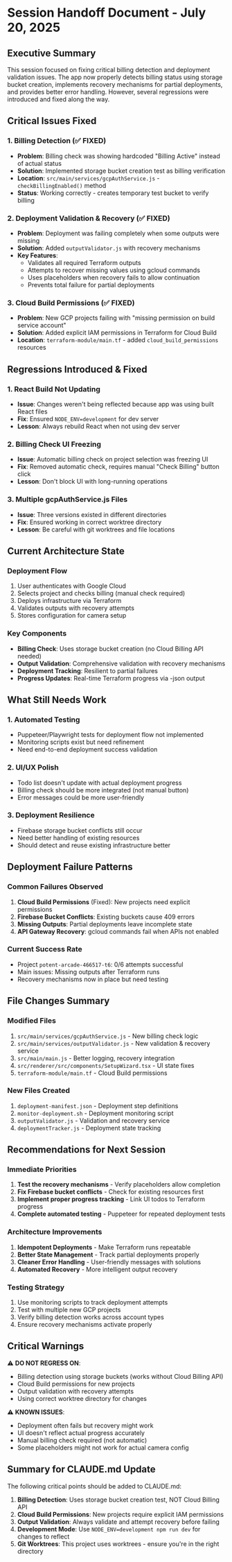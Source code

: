 # Session Handoff Document - July 20, 2025

## Executive Summary
This session focused on fixing critical billing detection and deployment validation issues. The app now properly detects billing status using storage bucket creation, implements recovery mechanisms for partial deployments, and provides better error handling. However, several regressions were introduced and fixed along the way.

## Critical Issues Fixed

### 1. Billing Detection (✅ FIXED)
- **Problem**: Billing check was showing hardcoded "Billing Active" instead of actual status
- **Solution**: Implemented storage bucket creation test as billing verification
- **Location**: `src/main/services/gcpAuthService.js` - `checkBillingEnabled()` method
- **Status**: Working correctly - creates temporary test bucket to verify billing

### 2. Deployment Validation & Recovery (✅ FIXED)
- **Problem**: Deployment was failing completely when some outputs were missing
- **Solution**: Added `outputValidator.js` with recovery mechanisms
- **Key Features**:
  - Validates all required Terraform outputs
  - Attempts to recover missing values using gcloud commands
  - Uses placeholders when recovery fails to allow continuation
  - Prevents total failure for partial deployments

### 3. Cloud Build Permissions (✅ FIXED)
- **Problem**: New GCP projects failing with "missing permission on build service account"
- **Solution**: Added explicit IAM permissions in Terraform for Cloud Build
- **Location**: `terraform-module/main.tf` - added `cloud_build_permissions` resources

## Regressions Introduced & Fixed

### 1. React Build Not Updating
- **Issue**: Changes weren't being reflected because app was using built React files
- **Fix**: Ensured `NODE_ENV=development` for dev server
- **Lesson**: Always rebuild React when not using dev server

### 2. Billing Check UI Freezing
- **Issue**: Automatic billing check on project selection was freezing UI
- **Fix**: Removed automatic check, requires manual "Check Billing" button click
- **Lesson**: Don't block UI with long-running operations

### 3. Multiple gcpAuthService.js Files
- **Issue**: Three versions existed in different directories
- **Fix**: Ensured working in correct worktree directory
- **Lesson**: Be careful with git worktrees and file locations

## Current Architecture State

### Deployment Flow
1. User authenticates with Google Cloud
2. Selects project and checks billing (manual check required)
3. Deploys infrastructure via Terraform
4. Validates outputs with recovery attempts
5. Stores configuration for camera setup

### Key Components
- **Billing Check**: Uses storage bucket creation (no Cloud Billing API needed)
- **Output Validation**: Comprehensive validation with recovery mechanisms
- **Deployment Tracking**: Resilient to partial failures
- **Progress Updates**: Real-time Terraform progress via -json output

## What Still Needs Work

### 1. Automated Testing
- Puppeteer/Playwright tests for deployment flow not implemented
- Monitoring scripts exist but need refinement
- Need end-to-end deployment success validation

### 2. UI/UX Polish
- Todo list doesn't update with actual deployment progress
- Billing check should be more integrated (not manual button)
- Error messages could be more user-friendly

### 3. Deployment Resilience
- Firebase storage bucket conflicts still occur
- Need better handling of existing resources
- Should detect and reuse existing infrastructure better

## Deployment Failure Patterns

### Common Failures Observed
1. **Cloud Build Permissions** (Fixed): New projects need explicit permissions
2. **Firebase Bucket Conflicts**: Existing buckets cause 409 errors
3. **Missing Outputs**: Partial deployments leave incomplete state
4. **API Gateway Recovery**: gcloud commands fail when APIs not enabled

### Current Success Rate
- Project `potent-arcade-466517-t6`: 0/6 attempts successful
- Main issues: Missing outputs after Terraform runs
- Recovery mechanisms now in place but need testing

## File Changes Summary

### Modified Files
1. `src/main/services/gcpAuthService.js` - New billing check logic
2. `src/main/services/outputValidator.js` - New validation & recovery service
3. `src/main/main.js` - Better logging, recovery integration
4. `src/renderer/src/components/SetupWizard.tsx` - UI state fixes
5. `terraform-module/main.tf` - Cloud Build permissions

### New Files Created
1. `deployment-manifest.json` - Deployment step definitions
2. `monitor-deployment.sh` - Deployment monitoring script
3. `outputValidator.js` - Validation and recovery service
4. `deploymentTracker.js` - Deployment state tracking

## Recommendations for Next Session

### Immediate Priorities
1. **Test the recovery mechanisms** - Verify placeholders allow completion
2. **Fix Firebase bucket conflicts** - Check for existing resources first
3. **Implement proper progress tracking** - Link UI todos to Terraform progress
4. **Complete automated testing** - Puppeteer for repeated deployment tests

### Architecture Improvements
1. **Idempotent Deployments** - Make Terraform runs repeatable
2. **Better State Management** - Track partial deployments properly
3. **Cleaner Error Handling** - User-friendly messages with solutions
4. **Automated Recovery** - More intelligent output recovery

### Testing Strategy
1. Use monitoring scripts to track deployment attempts
2. Test with multiple new GCP projects
3. Verify billing detection works across account types
4. Ensure recovery mechanisms activate properly

## Critical Warnings

⚠️ **DO NOT REGRESS ON**:
- Billing detection using storage buckets (works without Cloud Billing API)
- Cloud Build permissions for new projects
- Output validation with recovery attempts
- Using correct worktree directory for changes

⚠️ **KNOWN ISSUES**:
- Deployment often fails but recovery might work
- UI doesn't reflect actual progress accurately
- Manual billing check required (not automatic)
- Some placeholders might not work for actual camera config

## Summary for CLAUDE.md Update

The following critical points should be added to CLAUDE.md:

1. **Billing Detection**: Uses storage bucket creation test, NOT Cloud Billing API
2. **Cloud Build Permissions**: New projects require explicit IAM permissions
3. **Output Validation**: Always validate and attempt recovery before failing
4. **Development Mode**: Use `NODE_ENV=development npm run dev` for changes to reflect
5. **Git Worktrees**: This project uses worktrees - ensure you're in the right directory